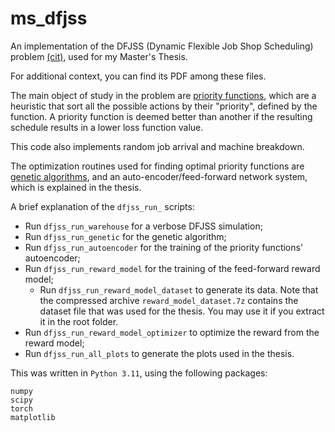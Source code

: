# ms_dfjss
An implementation of the DFJSS (Dynamic Flexible Job Shop Scheduling) problem [(cit)](https://ietresearch.onlinelibrary.wiley.com/doi/abs/10.1049/iet-cim.2018.0009), used for my Master's Thesis.

For additional context, you can find its PDF among these files.

The main object of study in the problem are [priority functions](https://ieeexplore.ieee.org/abstract/document/9234005?casa_token=NulXPxgNdZcAAAAA:LCJDu4JDkLKYJtVLbc-SpZTSV9rbhrjGMXopQ0aVDPSzfvRyTrW90PPG7rNgWzZbNgx0HdVFUlSgEw), which are a heuristic that sort all the possible actions by their "priority", defined by the function.
A priority function is deemed better than another if the resulting schedule results in a lower loss function value.

This code also implements random job arrival and machine breakdown.

The optimization routines used for finding optimal priority functions are [genetic algorithms](http://www.gp-field-guide.org.uk), and an auto-encoder/feed-forward network system, which is explained in the thesis.

A brief explanation of the `dfjss_run_` scripts:
- Run `dfjss_run_warehouse` for a verbose DFJSS simulation;
- Run `dfjss_run_genetic` for the genetic algorithm;
- Run `dfjss_run_autoencoder` for the training of the priority functions' autoencoder;
- Run `dfjss_run_reward_model` for the training of the feed-forward reward model;
  - Run `dfjss_run_reward_model_dataset` to generate its data. Note that the compressed archive `reward_model_dataset.7z` contains the dataset file that was used for the thesis. You may use it if you extract it in the root folder.
- Run `dfjss_run_reward_model_optimizer` to optimize the reward from the reward model;
- Run `dfjss_run_all_plots` to generate the plots used in the thesis.

This was written in `Python 3.11`, using the following packages:
```
numpy
scipy
torch
matplotlib
```